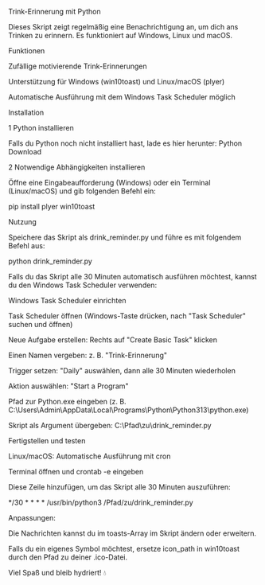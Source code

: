 Trink-Erinnerung mit Python

Dieses Skript zeigt regelmäßig eine Benachrichtigung an, um dich ans Trinken zu erinnern. Es funktioniert auf Windows, Linux und macOS.

Funktionen

Zufällige motivierende Trink-Erinnerungen

Unterstützung für Windows (win10toast) und Linux/macOS (plyer)

Automatische Ausführung mit dem Windows Task Scheduler möglich

Installation

1️ Python installieren

Falls du Python noch nicht installiert hast, lade es hier herunter: Python Download

2️ Notwendige Abhängigkeiten installieren

Öffne eine Eingabeaufforderung (Windows) oder ein Terminal (Linux/macOS) und gib folgenden Befehl ein:

pip install plyer win10toast

Nutzung

Speichere das Skript als drink_reminder.py und führe es mit folgendem Befehl aus:

python drink_reminder.py

Falls du das Skript alle 30 Minuten automatisch ausführen möchtest, kannst du den Windows Task Scheduler verwenden:

Windows Task Scheduler einrichten

Task Scheduler öffnen (Windows-Taste drücken, nach "Task Scheduler" suchen und öffnen)

Neue Aufgabe erstellen: Rechts auf "Create Basic Task" klicken

Einen Namen vergeben: z. B. "Trink-Erinnerung"

Trigger setzen: "Daily" auswählen, dann alle 30 Minuten wiederholen

Aktion auswählen: "Start a Program"

Pfad zur Python.exe eingeben (z. B. C:\Users\Admin\AppData\Local\Programs\Python\Python313\python.exe)

Skript als Argument übergeben: C:\Pfad\zu\drink_reminder.py

Fertigstellen und testen

Linux/macOS: Automatische Ausführung mit cron

Terminal öffnen und crontab -e eingeben

Diese Zeile hinzufügen, um das Skript alle 30 Minuten auszuführen:

*/30 * * * * /usr/bin/python3 /Pfad/zu/drink_reminder.py

Anpassungen:

Die Nachrichten kannst du im toasts-Array im Skript ändern oder erweitern.

Falls du ein eigenes Symbol möchtest, ersetze icon_path in win10toast durch den Pfad zu deiner .ico-Datei.

Viel Spaß und bleib hydriert! 💧
